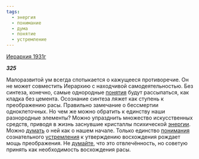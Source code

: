```yaml
---
tags:
  - энергия
  - понимание
  - дума
  - понятие
  - устремление
---
```

[Иерархия 1931г](https://127.0.0.1:4002/agni/1931)

___325___

Малоразвитой ум всегда спотыкается о кажущееся противоречие. Он не может совместить Иерархию с находчивой самодеятельностью. Без синтеза, конечно, самые однородные [понятия](../../../tags/#понятие) будут рассыпаться, как кладка без цемента. Осознание синтеза ляжет как ступень к преображению расы. Правильно замечание о бессмертии одноклеточных. Но чем же можно обратить к единству наши разнородные элементы? Можно упразднить множество искусственных средств, приводя в жизнь заснувшие кристаллы психической [энергии](../../../tags/#энергия). Можно [думать](../../../tags/#дума) о ней как о нашем начале. Только единство [понимания](../../../tags/#понимание) сознательного [устремления](../../../tags/#устремление) к утверждению восхождения рождает мощь преображения. Не [думайте](../../../tags/#дума), что это отвлечённость, но советую принять как необходимость восхождения расы.   

